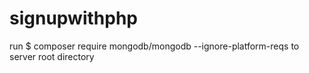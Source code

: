 # signupwithphp
run
$ composer require mongodb/mongodb --ignore-platform-reqs
to server root directory
